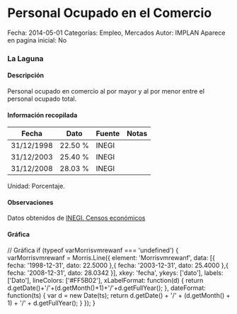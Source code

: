 Personal Ocupado en el Comercio
=====

Fecha: 2014-05-01
Categorías: Empleo, Mercados
Autor: IMPLAN
Aparece en pagina inicial: No

### La Laguna

#### Descripción

Personal ocupado en comercio al por mayor y al por menor entre el personal ocupado total.

<!-- break -->

#### Información recopilada

<table class="table table-hover table-bordered matriz">
  <thead>
    <tr><th>Fecha</th><th>Dato</th><th>Fuente</th><th>Notas</th></tr>
  </thead>
  <tbody>
    <tr><td class="centrado">31/12/1998</td><td class="derecha">22.50 %</td><td>INEGI</td><td></td></tr>
    <tr><td class="centrado">31/12/2003</td><td class="derecha">25.40 %</td><td>INEGI</td><td></td></tr>
    <tr><td class="centrado">31/12/2008</td><td class="derecha">28.03 %</td><td>INEGI</td><td></td></tr>
  </tbody>
</table>

Unidad: Porcentaje.

#### Observaciones

Datos obtenidos de [INEGI. Censos económicos](http://www3.inegi.org.mx/sistemas/saic/)

#### Gráfica

<div id="Morrisvmrewanf" class="grafica"></div>
  // Gráfica
  if (typeof varMorrisvmrewanf === 'undefined') {
    varMorrisvmrewanf = Morris.Line({
      element: 'Morrisvmrewanf',
      data: [{ fecha: '1998-12-31', dato: 22.5000 },{ fecha: '2003-12-31', dato: 25.4000 },{ fecha: '2008-12-31', dato: 28.0342 }],
      xkey: 'fecha',
      ykeys: ['dato'],
      labels: ['Dato'],
      lineColors: ['#FF5B02'],
      xLabelFormat: function(d) { return d.getDate()+'/'+(d.getMonth()+1)+'/'+d.getFullYear(); },
      dateFormat: function(ts) { var d = new Date(ts); return d.getDate() + '/' + (d.getMonth() + 1) + '/' + d.getFullYear(); }
    });
  }
